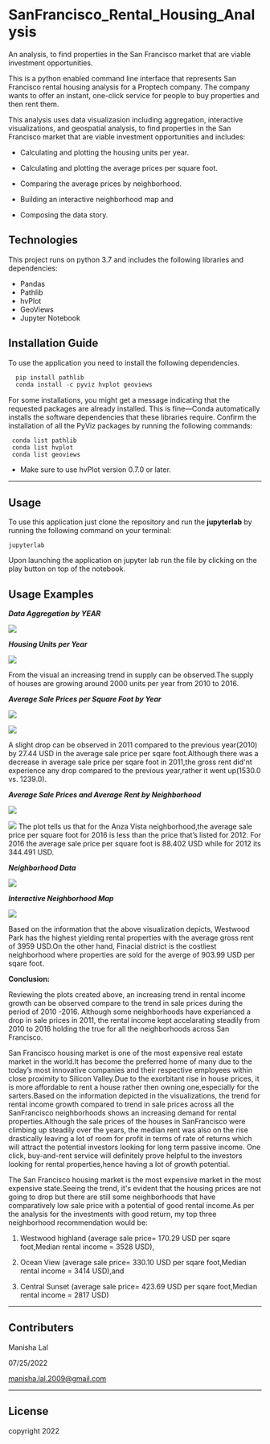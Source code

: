 # SanFrancisco_Rental_Housing_Analysis
An analysis, to find properties in the San Francisco market that are viable investment opportunities.

This is a python enabled command line interface that represents San Francisco rental housing analysis for a Proptech company. The company wants to offer an instant, one-click service for people to buy properties and then rent them.

This analysis uses data visualizasion including aggregation, interactive visualizations, and geospatial analysis, to find properties in the San Francisco market that are viable investment opportunities and includes:

* Calculating and plotting the housing units per year.

* Calculating and plotting the average prices per square foot.

* Comparing the average prices by neighborhood.

* Building an interactive neighborhood map and

* Composing the data story.






## Technologies
This project runs on python 3.7 and includes the following libraries and dependencies:

* Pandas
* Pathlib
* hvPlot
* GeoViews
* Jupyter Notebook

## Installation Guide

To use the application you need to install the following dependencies.

```python
  pip install pathlib
  conda install -c pyviz hvplot geoviews

```

For some installations, you might get a message indicating that the requested packages are already installed. This is fine—Conda automatically installs the software dependencies that these libraries require.
Confirm the installation of all the PyViz packages by running the following commands:

```
 conda list pathlib
 conda list hvplot
 conda list geoviews
```
* Make sure to use hvPlot version 0.7.0 or later.
---

## Usage

To use this application just clone the repository and run the **jupyterlab** by running the following command on your terminal:

```jupyterlab```

Upon launching the application  on jupyter lab run the file by clicking on the play button on top of the notebook. 


## Usage Examples

***Data Aggregation by YEAR***


![](data_agreegation.png)


***Housing Units per Year***


![](housing_units.png)


From the visual an increasing trend in supply can be observed.The supply of houses are growing around 2000 units per year from 2010 to 2016.


***Average Sale Prices per Square Foot by Year***


![](price_rent.png)


![](price_rent_plot.png)


A slight drop can be observed in 2011 compared to the previous year(2010) by 27.44 USD in the average sale price per sqare foot.Although there was a decrease in average sale price per sqare foot in 2011,the gross rent did'nt experience any drop compared to the previous year,rather it went up(1530.0 vs. 1239.0).



***Average Sale Prices and Average Rent by Neighborhood***


![](neighborhood_price_rent.png)



![](neighborhood_price_plot.png)
The plot tells us that for the Anza Vista neighborhood,the average sale price per square foot for 2016 is less than the price that’s listed for 2012. For 2016 the average sale price per square foot is 88.402 USD while for 2012 its 344.491 USD.


***Neighborhood Data***


![](Data.png)

***Interactive Neighborhood Map***

![](map.png)


Based on the information that the above visualization depicts, Westwood Park has the highest yielding rental properties with the average gross rent of 3959 USD.On the other hand, Finacial district is the costliest neighborhood where properties are sold for the averge of 903.99 USD per sqare foot.

**Conclusion:**

Reviewing the plots created above, an increasing trend in rental income growth can be observed compare to the trend in sale prices during the period of 2010 -2016. Although some neighborhoods have experianced a drop in sale prices in 2011, the rental income kept accelarating steadily from 2010 to 2016 holding the true for all the neighborhoods across San Francisco.

San Francisco housing market is one of the most expensive real estate market in the world.It has become the preferred home of many due to the today’s most innovative companies and their respective employees within close proximity to Silicon Valley.Due to the exorbitant rise in house prices, it is more affordable to rent a house rather then owning one,especially for the sarters.Based on the information depicted in the visualizations, the trend for rental income growth compared to trend in sale prices across all the SanFrancisco neighborhoods shows an increasing demand for rental properties.Although the sale prices of the houses in SanFrancisco were climbing up steadily over the years, the median rent was also on the rise drastically leaving a lot of room for profit in terms of rate of returns which will attract the potential investors looking for long term passive income. One click, buy-and-rent service will definitely prove helpful to the investors looking for rental properties,hence having a lot of growth potential.

The San Francisco housing market is the most expensive market in the most expensive state.Seeing the trend, it's evident that the housing prices are not going to drop but there are still some neighborhoods that have comparatively low sale price with a potential of good rental income.As per the analysis for the investments with good return, my top three neighborhood recommendation would be:

1. Westwood highland (average sale price= 170.29 USD per sqare foot,Median rental income = 3528 USD),

2. Ocean View (average sale price= 330.10 USD per sqare foot,Median rental income = 3414 USD),and

3. Central Sunset (average sale price= 423.69 USD per sqare foot,Median rental income = 2817 USD)

___


## Contributers

Manisha Lal

07/25/2022

manisha.lal.2009@gmail.com
___


## License

copyright 2022